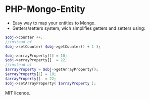 PHP-Mongo-Entity
=========

* Easy way to map your entities to Mongo.
* Getters/setters system, wich simplifies getters and setters using:

```php
$obj->counter ++;
//instead of 
$obj->setCounter( $obj->getCounter() + 1 );

$obj->arrayProperty[1] = 10;
$obj->arrayProperty[]  = 22;
//instead of
$arrayProperty = $obj->getArrayProperty();
$arrayProperty[1] = 10;
$arrayProperty[]  = 22;
$obj->setArrayProperty( $arrayProperty );
```

MIT licence.